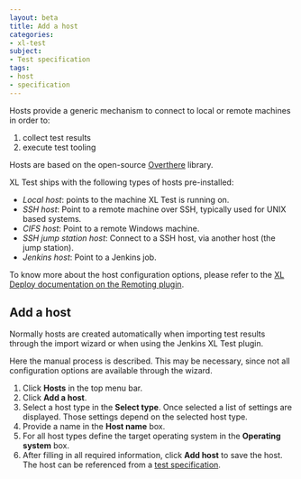 ```yaml
---
layout: beta
title: Add a host
categories:
- xl-test
subject:
- Test specification
tags:
- host
- specification
---
```

Hosts provide a generic mechanism to connect to local or remote machines in order to:

1. collect test results
2. execute test tooling

Hosts are based on the open-source [Overthere](https://github.com/xebialabs/overthere) library.

XL Test ships with the following types of hosts pre-installed:

 * _Local host_: points to the machine XL Test is running on.
 * _SSH host_: Point to a remote machine over SSH, typically used for UNIX based systems.
 * _CIFS host_: Point to a remote Windows machine.
 * _SSH jump station host_: Connect to a SSH host, via another host (the jump station).
 * _Jenkins host_: Point to a Jenkins job.
 
 To know more about the host configuration options, please refer to the [XL Deploy documentation on the Remoting plugin](/xl-deploy/how-to/index.html).
 
## Add a host

Normally hosts are created automatically when importing test results through the import wizard or when using the Jenkins XL Test plugin.

Here the manual process is described. This may be necessary, since not all configuration options are available through the wizard.
 
1. Click **Hosts** in the top menu bar.
1. Click **Add a host**.
2. Select a host type in the **Select type**. Once selected a list of settings are displayed. Those settings depend on the selected host type.
3. Provide a name in the **Host name** box.
4. For all host types define the target operating system in the **Operating system** box.
5. After filling in all required information, click **Add host** to save the host. The host can be referenced from a [test specification](add-a-test-specification.html).
